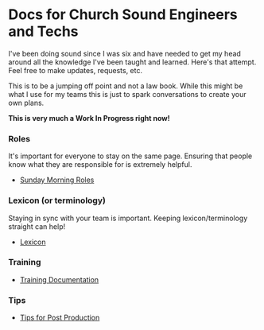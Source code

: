 # Docs for Church Sound Engineers and Techs

I've been doing sound since I was six and have needed to get my head around all the knowledge I've been taught and learned. Here's that attempt. Feel free to make updates, requests, etc.

This is to be a jumping off point and not a law book. While this might be what I use for my teams this is just to spark conversations to create your own plans.

**This is very much a Work In Progress right now!**


### Roles
It's important for everyone to stay on the same page. Ensuring that people know what they are responsible for is extremely helpful.

* [Sunday Morning Roles](docs/roles.md#sunday-morning-rasi)

### Lexicon (or terminology)
Staying in sync with your team is important. Keeping lexicon/terminology straight can help!

* [Lexicon](docs/lexicon.md)

### Training
* [Training Documentation](training/README.md)

### Tips
* [Tips for Post Production](docs/post-production/tips.md)

